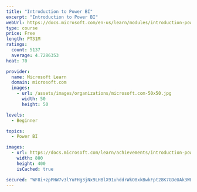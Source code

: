 ```yaml
---
title: "Introduction to Power BI"
excerpt: "Introduction to Power BI"
webUrl: https://docs.microsoft.com/en-us/learn/modules/introduction-power-bi/
type: course
price: Free
length: PT31M
ratings:
  count: 5137
  average: 4.7286353
heat: 70

provider:
  name: Microsoft Learn
  domain: microsoft.com
  images:
    - url: /assets/images/organizations/microsoft.com-50x50.jpg
      width: 50
      height: 50

levels:
  - Beginner

topics:
  - Power BI

images:
  - url: https://docs.microsoft.com/learn/achievements/introduction-power-bi-social.png
    width: 800
    height: 400
    isCached: true

secured: "WF8i+zpPHW7v3lYuFHg3jNx9LHBlX91uhddrWkO8xkBwkFpt28K7GDeUAk3WE12jChwPXzgnYLauSanubcBFvUndGx80pNHPgC/l5ZPgkioxfpXJNkV6ZvVAH3VGYdrp3yKIxRsGe/IscqEvTh5eV5lkGDic+mDl6JCh7c43RzldTCbhs8SmvQDunbzhc2Gwb132J/yo7n0xMb4GlOYDNnsbWxCKjKWAHY6nUUl93mABYW6Nxy5Jsf0ybYHwjLOdCMNRNUwt6WT32xt+2X7EiedcJBsVaWOXyieYgK4jVdgHm9MvJbS+S4hOb+mmPg+z4COkpV5Fbg0+EVD2/u605/KHuBERwr1iFwsuxVUbJMGc3MSkPaQ98qnBHpt6lvtqVJibY67v9VTmF5xAm/450nNxeq1MexfV3P1KjsNzcxY=;m0WiUTbJoR1l1MXJhi1CcA=="
---
```


